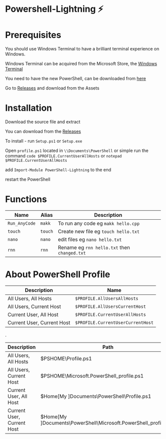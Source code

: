 # Powershell-Lightning ⚡

# Prerequisites

You should use Windows Terminal to have a brilliant terminal experience on Windows.

Windows Terminal can be acquired from the Microsoft Store, the [Windows Terminal](https://aka.ms/terminal)

You need to have the new PowerShell, can be downloaded from [here](https://github.com/PowerShell/PowerShell/releases/tag/v7.0.2)


Go to [Releases](https://github.com/tasnimzotder/PowerShell-Lightning/releases) and download from the Assets


# Installation

Download the source file and extract

You can download from the [Releases](https://github.com/tasnimzotder/PowerShell-Lightning/releases)

To install - run `Setup.ps1` or `Setup.exe`

Open `profile.ps1` located in `\\Documents\PowerShell`
or simple run the command `code $PROFILE.CurrentUserAllHosts` or `notepad $PROFILE.CurrentUserAllHosts`

add `Import-Module PowerShell-Lightning` to the end

restart the PowerShell

# Functions

| Name          | Alias   | Description                                    |
| --------------| ------- | ---------------------------------------------- |
| `Run_AnyCode` | `makk`  | To run any code eg `makk hello.cpp`            |
| `touch`       | `touch` | Create new file eg `touch hello.txt`           |
| `nano`        | `nano`  | edit files eg `nano hello.txt`                 |
| `rnn`         | `rnn`   | Rename eg `rnn hello.txt` then   `changed.txt` |


# About PowerShell Profile

| Description                | Name                              |
| -------------------------- | --------------------------------- |
| All Users, All Hosts       | `$PROFILE.AllUsersAllHosts`       | 
| All Users, Current Host    | `$PROFILE.AllUsersCurrentHost`    |
| Current User, All Host     | `$PROFILE.CurrentUserAllHosts`    |
| Current User, Current Host | `$PROFILE.CurrentUserCurrentHost` |



.

| Description                | Path                                                             |
| -------------------------- | ---------------------------------------------------------------- |
| All Users, All Hosts       | $PSHOME\Profile.ps1                                              | 
| All Users, Current Host    | $PSHOME\Microsoft.PowerShell_profile.ps1                         |
| Current User, All Host     | $Home\[My ]Documents\PowerShell\Profile.ps1                      |
| Current User, Current Host | $Home\[My ]Documents\PowerShell\Microsoft.PowerShell_profile.ps1 |

